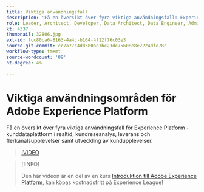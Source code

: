 ```yaml
---
title: Viktiga användningsfall
description: 'Få en översikt över fyra viktiga användningsfall: Experience Platform&mdash, kunddataplattform i realtid, kundreseanalys, leverans och flerkanalsupplevelse samt utveckling av kundupplevelseapplikationer.'
role: Leader, Architect, Developer, Data Architect, Data Engineer, Admin, User
kt: 4337
thumbnail: 32806.jpg
exl-id: fcc80ca6-8163-4a4c-b164-4f12f76c03e3
source-git-commit: cc7a77c4dd380ae1bc23dc75608e8e2224dfe78c
workflow-type: tm+mt
source-wordcount: '89'
ht-degree: 4%

---
```


# Viktiga användningsområden för Adobe Experience Platform

Få en översikt över fyra viktiga användningsfall för Experience Platform - kunddataplattform i realtid, kundreseanalys, leverans och flerkanalsupplevelser samt utveckling av kundupplevelser.

>[!VIDEO](https://video.tv.adobe.com/v/32806?quality=12&learn=on)

>[!INFO]
>
> Den här videon är en del av en kurs [Introduktion till Adobe Experience Platform](https://experienceleague.adobe.com/?recommended=ExperiencePlatform-U-1-2020.1), kan köpas kostnadsfritt på Experience League!

